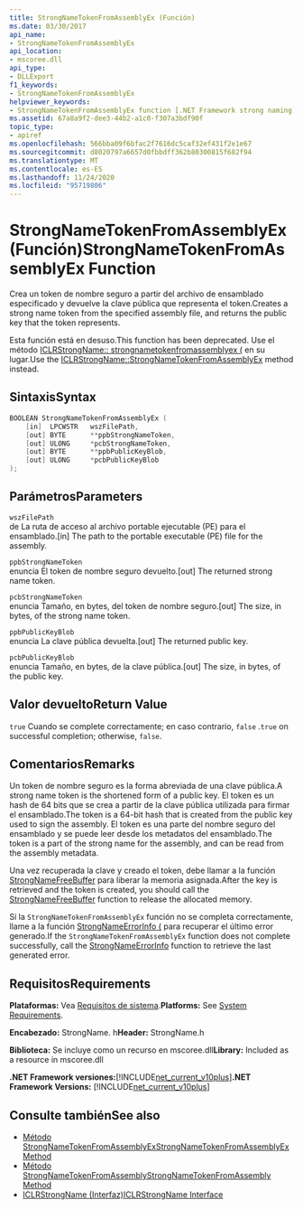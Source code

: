 ```yaml
---
title: StrongNameTokenFromAssemblyEx (Función)
ms.date: 03/30/2017
api_name:
- StrongNameTokenFromAssemblyEx
api_location:
- mscoree.dll
api_type:
- DLLExport
f1_keywords:
- StrongNameTokenFromAssemblyEx
helpviewer_keywords:
- StrongNameTokenFromAssemblyEx function [.NET Framework strong naming]
ms.assetid: 67a8a9f2-dee3-44b2-a1c0-f307a3bdf90f
topic_type:
- apiref
ms.openlocfilehash: 566bba09f6bfac2f7616dc5caf32ef431f2e1e67
ms.sourcegitcommit: d8020797a6657d0fbbdff362b80300815f682f94
ms.translationtype: MT
ms.contentlocale: es-ES
ms.lasthandoff: 11/24/2020
ms.locfileid: "95719806"
---
```

# <a name="strongnametokenfromassemblyex-function"></a><span data-ttu-id="7e334-102">StrongNameTokenFromAssemblyEx (Función)</span><span class="sxs-lookup"><span data-stu-id="7e334-102">StrongNameTokenFromAssemblyEx Function</span></span>

<span data-ttu-id="7e334-103">Crea un token de nombre seguro a partir del archivo de ensamblado especificado y devuelve la clave pública que representa el token.</span><span class="sxs-lookup"><span data-stu-id="7e334-103">Creates a strong name token from the specified assembly file, and returns the public key that the token represents.</span></span>  
  
 <span data-ttu-id="7e334-104">Esta función está en desuso.</span><span class="sxs-lookup"><span data-stu-id="7e334-104">This function has been deprecated.</span></span> <span data-ttu-id="7e334-105">Use el método [ICLRStrongName:: strongnametokenfromassemblyex (](../hosting/iclrstrongname-strongnametokenfromassemblyex-method.md) en su lugar.</span><span class="sxs-lookup"><span data-stu-id="7e334-105">Use the [ICLRStrongName::StrongNameTokenFromAssemblyEx](../hosting/iclrstrongname-strongnametokenfromassemblyex-method.md) method instead.</span></span>  
  
## <a name="syntax"></a><span data-ttu-id="7e334-106">Sintaxis</span><span class="sxs-lookup"><span data-stu-id="7e334-106">Syntax</span></span>  
  
```cpp  
BOOLEAN StrongNameTokenFromAssemblyEx (  
    [in]  LPCWSTR   wszFilePath,  
    [out] BYTE      **ppbStrongNameToken,  
    [out] ULONG     *pcbStrongNameToken,  
    [out] BYTE      **ppbPublicKeyBlob,  
    [out] ULONG     *pcbPublicKeyBlob  
);  
```  
  
## <a name="parameters"></a><span data-ttu-id="7e334-107">Parámetros</span><span class="sxs-lookup"><span data-stu-id="7e334-107">Parameters</span></span>  

 `wszFilePath`  
 <span data-ttu-id="7e334-108">de La ruta de acceso al archivo portable ejecutable (PE) para el ensamblado.</span><span class="sxs-lookup"><span data-stu-id="7e334-108">[in] The path to the portable executable (PE) file for the assembly.</span></span>  
  
 `ppbStrongNameToken`  
 <span data-ttu-id="7e334-109">enuncia El token de nombre seguro devuelto.</span><span class="sxs-lookup"><span data-stu-id="7e334-109">[out] The returned strong name token.</span></span>  
  
 `pcbStrongNameToken`  
 <span data-ttu-id="7e334-110">enuncia Tamaño, en bytes, del token de nombre seguro.</span><span class="sxs-lookup"><span data-stu-id="7e334-110">[out] The size, in bytes, of the strong name token.</span></span>  
  
 `ppbPublicKeyBlob`  
 <span data-ttu-id="7e334-111">enuncia La clave pública devuelta.</span><span class="sxs-lookup"><span data-stu-id="7e334-111">[out] The returned public key.</span></span>  
  
 `pcbPublicKeyBlob`  
 <span data-ttu-id="7e334-112">enuncia Tamaño, en bytes, de la clave pública.</span><span class="sxs-lookup"><span data-stu-id="7e334-112">[out] The size, in bytes, of the public key.</span></span>  
  
## <a name="return-value"></a><span data-ttu-id="7e334-113">Valor devuelto</span><span class="sxs-lookup"><span data-stu-id="7e334-113">Return Value</span></span>  

 <span data-ttu-id="7e334-114">`true` Cuando se complete correctamente; en caso contrario, `false` .</span><span class="sxs-lookup"><span data-stu-id="7e334-114">`true` on successful completion; otherwise, `false`.</span></span>  
  
## <a name="remarks"></a><span data-ttu-id="7e334-115">Comentarios</span><span class="sxs-lookup"><span data-stu-id="7e334-115">Remarks</span></span>  

 <span data-ttu-id="7e334-116">Un token de nombre seguro es la forma abreviada de una clave pública.</span><span class="sxs-lookup"><span data-stu-id="7e334-116">A strong name token is the shortened form of a public key.</span></span> <span data-ttu-id="7e334-117">El token es un hash de 64 bits que se crea a partir de la clave pública utilizada para firmar el ensamblado.</span><span class="sxs-lookup"><span data-stu-id="7e334-117">The token is a 64-bit hash that is created from the public key used to sign the assembly.</span></span> <span data-ttu-id="7e334-118">El token es una parte del nombre seguro del ensamblado y se puede leer desde los metadatos del ensamblado.</span><span class="sxs-lookup"><span data-stu-id="7e334-118">The token is a part of the strong name for the assembly, and can be read from the assembly metadata.</span></span>  
  
 <span data-ttu-id="7e334-119">Una vez recuperada la clave y creado el token, debe llamar a la función [StrongNameFreeBuffer](strongnamefreebuffer-function.md) para liberar la memoria asignada.</span><span class="sxs-lookup"><span data-stu-id="7e334-119">After the key is retrieved and the token is created, you should call the [StrongNameFreeBuffer](strongnamefreebuffer-function.md) function to release the allocated memory.</span></span>  
  
 <span data-ttu-id="7e334-120">Si la `StrongNameTokenFromAssemblyEx` función no se completa correctamente, llame a la función [StrongNameErrorInfo (](strongnameerrorinfo-function.md) para recuperar el último error generado.</span><span class="sxs-lookup"><span data-stu-id="7e334-120">If the `StrongNameTokenFromAssemblyEx` function does not complete successfully, call the [StrongNameErrorInfo](strongnameerrorinfo-function.md) function to retrieve the last generated error.</span></span>  
  
## <a name="requirements"></a><span data-ttu-id="7e334-121">Requisitos</span><span class="sxs-lookup"><span data-stu-id="7e334-121">Requirements</span></span>  

 <span data-ttu-id="7e334-122">**Plataformas:** Vea [Requisitos de sistema](../../get-started/system-requirements.md).</span><span class="sxs-lookup"><span data-stu-id="7e334-122">**Platforms:** See [System Requirements](../../get-started/system-requirements.md).</span></span>  
  
 <span data-ttu-id="7e334-123">**Encabezado:** StrongName. h</span><span class="sxs-lookup"><span data-stu-id="7e334-123">**Header:** StrongName.h</span></span>  
  
 <span data-ttu-id="7e334-124">**Biblioteca:** Se incluye como un recurso en mscoree.dll</span><span class="sxs-lookup"><span data-stu-id="7e334-124">**Library:** Included as a resource in mscoree.dll</span></span>  
  
 <span data-ttu-id="7e334-125">**.NET Framework versiones:**[!INCLUDE[net_current_v10plus](../../../../includes/net-current-v10plus-md.md)]</span><span class="sxs-lookup"><span data-stu-id="7e334-125">**.NET Framework Versions:** [!INCLUDE[net_current_v10plus](../../../../includes/net-current-v10plus-md.md)]</span></span>  
  
## <a name="see-also"></a><span data-ttu-id="7e334-126">Consulte también</span><span class="sxs-lookup"><span data-stu-id="7e334-126">See also</span></span>

- [<span data-ttu-id="7e334-127">Método StrongNameTokenFromAssemblyEx</span><span class="sxs-lookup"><span data-stu-id="7e334-127">StrongNameTokenFromAssemblyEx Method</span></span>](../hosting/iclrstrongname-strongnametokenfromassemblyex-method.md)
- [<span data-ttu-id="7e334-128">Método StrongNameTokenFromAssembly</span><span class="sxs-lookup"><span data-stu-id="7e334-128">StrongNameTokenFromAssembly Method</span></span>](../hosting/iclrstrongname-strongnametokenfromassembly-method.md)
- [<span data-ttu-id="7e334-129">ICLRStrongName (Interfaz)</span><span class="sxs-lookup"><span data-stu-id="7e334-129">ICLRStrongName Interface</span></span>](../hosting/iclrstrongname-interface.md)
